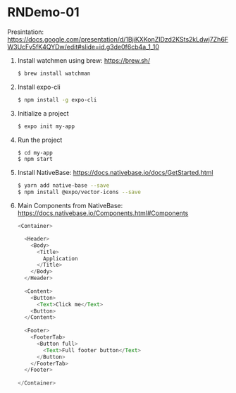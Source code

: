 # RNDemo-01
Presintation: https://docs.google.com/presentation/d/1BjiKXKonZIDzd2KSts2kLdwj7Zh6FW3UcFv5fK4QYDw/edit#slide=id.g3de0f6cb4a_1_10

1. Install watchmen using brew: https://brew.sh/
   
    ``` bash
    $ brew install watchman
    ```
    
2. Install expo-cli
    ```bash
    $ npm install -g expo-cli
    ```
    
3. Initialize a project
    ```bash
    $ expo init my-app
    ```
    
4. Run the project
    ```bash
    $ cd my-app
    $ npm start
    ```
5. Install NativeBase: https://docs.nativebase.io/docs/GetStarted.html
    ```bash
    $ yarn add native-base --save
    $ npm install @expo/vector-icons --save
    ```
6. Main Components from NativeBase: https://docs.nativebase.io/Components.html#Components
 
      ``` javascript
      <Container>
      
        <Header>
          <Body>
            <Title>
              Application
            </Title>
          </Body>
        </Header>
        
        <Content>
          <Button>
            <Text>Click me</Text>
          <Button>
        </Content>
        
        <Footer>
          <FooterTab>
            <Button full>
              <Text>Full footer button</Text>
            </Button>
          </FooterTab>
        </Footer>
        
      </Container>
      ```
      
      
